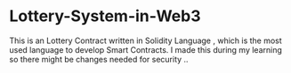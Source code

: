 # Lottery-System-in-Web3
This is an Lottery Contract written in Solidity Language , which is the most used language to develop Smart Contracts.
I made this during my learning so there might be changes needed for security ..
